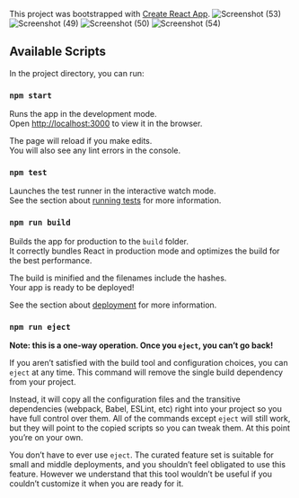 This project was bootstrapped with [Create React App](https://github.com/facebook/create-react-app).
![Screenshot (53)](https://user-images.githubusercontent.com/67467982/162613183-fa8193c1-989e-434d-9f81-d68c0e5035a3.png)
![Screenshot (49)](https://user-images.githubusercontent.com/67467982/162613192-3449ee45-bf00-4ee1-9269-f67ca1fbc32d.png)
![Screenshot (50)](https://user-images.githubusercontent.com/67467982/162613196-7908107c-cacc-4299-85e5-c2e58dc6e901.png)
![Screenshot (54)](https://user-images.githubusercontent.com/67467982/162613198-d5e79506-918a-406f-a693-ea57ab19710c.png)


## Available Scripts

In the project directory, you can run:

### `npm start`

Runs the app in the development mode.<br />
Open [http://localhost:3000](http://localhost:3000) to view it in the browser.

The page will reload if you make edits.<br />
You will also see any lint errors in the console.

### `npm test`

Launches the test runner in the interactive watch mode.<br />
See the section about [running tests](https://facebook.github.io/create-react-app/docs/running-tests) for more information.

### `npm run build`

Builds the app for production to the `build` folder.<br />
It correctly bundles React in production mode and optimizes the build for the best performance.

The build is minified and the filenames include the hashes.<br />
Your app is ready to be deployed!

See the section about [deployment](https://facebook.github.io/create-react-app/docs/deployment) for more information.

### `npm run eject`

**Note: this is a one-way operation. Once you `eject`, you can’t go back!**

If you aren’t satisfied with the build tool and configuration choices, you can `eject` at any time. This command will remove the single build dependency from your project.

Instead, it will copy all the configuration files and the transitive dependencies (webpack, Babel, ESLint, etc) right into your project so you have full control over them. All of the commands except `eject` will still work, but they will point to the copied scripts so you can tweak them. At this point you’re on your own.

You don’t have to ever use `eject`. The curated feature set is suitable for small and middle deployments, and you shouldn’t feel obligated to use this feature. However we understand that this tool wouldn’t be useful if you couldn’t customize it when you are ready for it.


